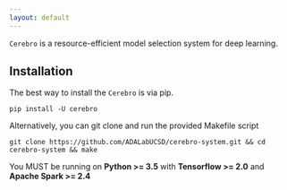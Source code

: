 ```yaml
---
layout: default
---
```


``Cerebro`` is a resource-efficient model selection system for deep learning.


Installation
------------

The best way to install the ``Cerebro`` is via pip.

    pip install -U cerebro

Alternatively, you can git clone and run the provided Makefile script

    git clone https://github.com/ADALabUCSD/cerebro-system.git && cd cerebro-system && make

You MUST be running on **Python >= 3.5** with **Tensorflow >= 2.0** and **Apache Spark >= 2.4**